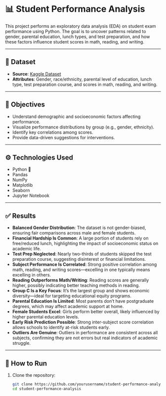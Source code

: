 # 📊 Student Performance Analysis

This project performs an exploratory data analysis (EDA) on student exam performance using Python. The goal is to uncover patterns related to gender, parental education, lunch types, and test preparation, and how these factors influence student scores in math, reading, and writing.

---

## 📁 Dataset

- **Source**: [Kaggle Dataset](https://www.kaggle.com/datasets/spscientist/students-performance-in-exams)
- **Attributes**: Gender, race/ethnicity, parental level of education, lunch type, test preparation course, and scores in math, reading, and writing.

---

## 🎯 Objectives

- Understand demographic and socioeconomic factors affecting performance.
- Visualize performance distributions by group (e.g., gender, ethnicity).
- Identify key correlations among scores.
- Provide data-driven suggestions for interventions.

---

## ⚙️ Technologies Used

- Python 🐍
- Pandas
- NumPy
- Matplotlib
- Seaborn
- Jupyter Notebook

---

## ✅ Results

- **Balanced Gender Distribution**: The dataset is not gender-biased, ensuring fair comparisons across male and female students.
- **Financial Hardship Is Common**: A large portion of students rely on free/reduced lunch, highlighting the impact of socioeconomic status on academic life.
- **Test Prep Neglected**: Nearly two-thirds of students skipped the test preparation course, suggesting disinterest or financial limitations.
- **Subject Performance Is Correlated**: Strong positive correlation among math, reading, and writing scores—excelling in one typically means excelling in others.
- **Reading Outperforms Math/Writing**: Reading scores are generally higher, possibly indicating better teaching methods in reading.
- **Group C Is a Key Focus**: It’s the largest group and shows economic diversity—ideal for targeting educational equity programs.
- **Parental Education Is Limited**: Most parents don’t have postgraduate degrees, which may affect academic support at home.
- **Female Students Excel**: Girls perform better overall, likely influenced by higher parental education levels.
- **Early Risk Prediction Possible**: Strong inter-subject score correlation allows schools to identify at-risk students early.
- **Outliers Are Genuine**: Outliers in performance are consistent across all subjects, confirming they are not errors but real indicators of academic struggle.

---

## 🧠 How to Run

1. Clone the repository:
   ```bash
   git clone https://github.com/yourusername/student-performance-analysis.git
   cd student-performance-analysis
